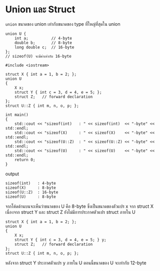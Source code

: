 # Union และ Struct
`union` ขนาดของ union เท่ากับขนาดของ type ที่ใหญ่ที่สุดใน union
```
union U {
    int a;          // 4-byte
    double b;       // 8-byte
    long double c;  // 16-byte
};
// sizeof(U) จะมีค่าเท่ากับ 16-byte
```
```
#include <iostream>

struct X { int a = 1, b = 2; };
union U
{
    X x;
    struct Y { int c = 3, d = 4, e = 5; };
    struct Z;   // forward declaration
};
struct U::Z { int m, n, o, p; };

int main()
{
    std::cout << "sizeof(int)   : " << sizeof(int)  << "-byte" << std::endl;
    std::cout << "sizeof(X)     : " << sizeof(X)    << "-byte" << std::endl;
    std::cout << "sizeof(U::Z)  : " << sizeof(U::Z) << "-byte" << std::endl;
    std::cout << "sizeof(U)     : " << sizeof(U)    << "-byte" << std::endl;
    return 0;
}
```
output   
```
sizeof(int)   : 4-byte
sizeof(X)     : 8-byte
sizeof(U::Z)  : 16-byte
sizeof(U)     : 8-byte
```
จากโค้ดด้านบนจะเห็นว่าขนาดของ U คือ 8-byte ซึ่งเป็นขนาดของตัวแปร x จาก struct X เนื่องจาก struct Y และ struct Z ยังไม่มีการประกาศตัวแปร struct ภายใน U   
```
struct X { int a = 1, b = 2; };
union U
{
    X x;
    struct Y { int c = 3, d = 4, e = 5; } y;
    struct Z;   // forward declaration
};
struct U::Z { int m, n, o, p; };
```
หลังจาก struct Y ประกาศตัวแปร y ภายใน U ตอนนี้ขนาดของ U จะเท่ากับ 12-byte   
